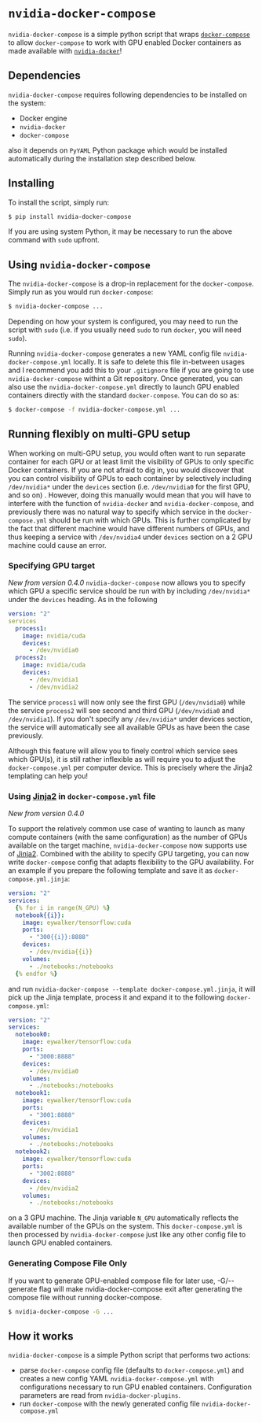 # `nvidia-docker-compose`
`nvidia-docker-compose` is a simple python script that wraps [`docker-compose`](https://docs.docker.com/compose/) to allow `docker-compose` to work with GPU enabled Docker containers as made available with [`nvidia-docker`](https://github.com/NVIDIA/nvidia-docker)!

## Dependencies
`nvidia-docker-compose` requires following dependencies to be installed on the system:
* Docker engine
* `nvidia-docker`
* `docker-compose`

also it depends on `PyYAML` Python package which would be installed automatically during the installation step described below.

## Installing
To install the script, simply run:

```bash
$ pip install nvidia-docker-compose
```

If you are using system Python, it may be necessary to run the above command with `sudo` upfront.

## Using `nvidia-docker-compose`
The `nvidia-docker-compose` is a drop-in replacement for the `docker-compose`. Simply run as you would run `docker-compose`:
```bash
$ nvidia-docker-compose ...
```
Depending on how your system is configured, you may need to run the script with `sudo` (i.e. if you usually need `sudo` to run `docker`, you will need `sudo`).

Running `nvidia-docker-compose` generates a new YAML config file `nvidia-docker-compose.yml` locally. It is safe to delete this file in-between usages and I recommend you add this to your `.gitignore` file if you are going to use `nvidia-docker-compose` withint a Git repository. Once generated, you can also use the `nvidia-docker-compose.yml` directly to launch GPU enabled containers directly with the standard `docker-compose`. You can do so as:
```bash
$ docker-compose -f nvidia-docker-compose.yml ...
```

## Running flexibly on multi-GPU setup

When working on multi-GPU setup, you would often want to run separate container for each GPU or at least limit the visibility of GPUs to only specific Docker containers. If you are not afraid to dig in, you would discover that you can control visibility of GPUs to each container by selectively including `/dev/nvidia*` under the `devices` section (i.e. `/dev/nvidia0` for the first GPU, and so on) . However, doing this manually would mean that you will have to interfere with the function of `nvidia-docker` and `nvidia-docker-compose`, and previously there was no natural way to specify which service in the `docker-compose.yml` should be run with which GPUs. This is further complicated by the fact that different machine would have different numbers of GPUs, and thus keeping a service with `/dev/nvidia4` under `devices` section on a 2 GPU machine could cause an error.

### Specifying GPU target
*New from version 0.4.0*
`nvidia-docker-compose` now allows you to specify which GPU a specific service should be run with by including `/dev/nvidia*` under the `devices` heading. As in the following

```yaml
version: "2"
services
  process1:
    image: nvidia/cuda
    devices:
      - /dev/nvidia0
  process2:
    image: nvidia/cuda
    devices:
      - /dev/nvidia1
      - /dev/nvidia2
```

The service `process1` will now only see the first GPU (`/dev/nvidia0`) while the service `process2` will see second and third GPU (`/dev/nvidia0` and `/dev/nvidia1`). If you don't specify any `/dev/nvidia*` under devices section, the service will automatically see all available GPUs as have been the case previously.

Although this feature will allow you to finely control which service sees which GPU(s), it is still rather inflexible as will require you to adjust the `docker-compose.yml` per computer device. This is precisely where the Jinja2 templating can help you! 

### Using [Jinja2](http://jinja.pocoo.org/) in `docker-compose.yml` file 
*New from version 0.4.0*

To support the relatively common use case of wanting to launch as many compute containers (with the same configuration) as the number of GPUs available on the target machine, `nvidia-docker-compose` now supports use of [Jinja2](http://jinja.pocoo.org/). Combined with the ability to specify GPU targeting, you can now write `docker-compose` config that adapts flexibility to the GPU availability. For an example if you prepare the following template and save it as `docker-compose.yml.jinja`:

```yaml
version: "2"
services:
  {% for i in range(N_GPU) %}
  notebook{{i}}:
    image: eywalker/tensorflow:cuda
    ports:
      - "300{{i}}:8888"
    devices:
      - /dev/nvidia{{i}}
    volumes:
      - ./notebooks:/notebooks
  {% endfor %}
```

and run `nvidia-docker-compose --template docker-compose.yml.jinja`, it will pick up the Jinja template, process it and expand it to the following `docker-compose.yml`:

```yaml
version: "2"
services:
  notebook0:
    image: eywalker/tensorflow:cuda
    ports:
      - "3000:8888"
    devices:
      - /dev/nvidia0
    volumes:
      - ./notebooks:/notebooks
  notebook1:
    image: eywalker/tensorflow:cuda
    ports:
      - "3001:8888"
    devices:
      - /dev/nvidia1
    volumes:
      - ./notebooks:/notebooks
  notebook2:
    image: eywalker/tensorflow:cuda
    ports:
      - "3002:8888"
    devices:
      - /dev/nvidia2
    volumes:
      - ./notebooks:/notebooks
```
on a 3 GPU machine. The Jinja variable `N_GPU` automatically reflects the available number of the GPUs on the system. This `docker-compose.yml` is then processed by `nvidia-docker-compose` just like any other config file to launch GPU enabled containers.

### Generating Compose File Only

If you want to generate GPU-enabled compose file for later use, -G/--generate flag will make nvidia-docker-compose exit after generating the compose file without running docker-compose.

```bash
$ nvidia-docker-compose -G ...
```

## How it works
`nvidia-docker-compose` is a simple Python script that performs two actions:
* parse `docker-compose` config file (defaults to `docker-compose.yml`) and creates a new config YAML `nvidia-docker-compose.yml` with configurations necessary to run GPU enabled containers. Configuration parameters are read from `nvidia-docker-plugins`.
* run `docker-compose` with the newly generated config file `nvidia-docker-compose.yml`

